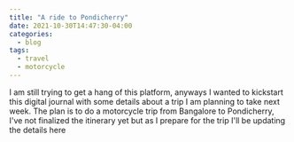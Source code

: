 ```yaml
---
title: "A ride to Pondicherry"
date: 2021-10-30T14:47:30-04:00
categories:
  - blog
tags:
  - travel
  - motorcycle
---
```


I am still trying to get a hang of this platform, anyways I wanted to kickstart this digital journal with some details about a trip I am planning to take next week. The plan is to do a 
motorcycle trip from Bangalore to Pondicherry, I've not finalized the itinerary yet but as I prepare for the trip I'll be updating the details here



